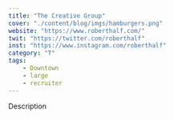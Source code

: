 ```yaml
---
title: "The Creative Group"
cover: "./content/blog/imgs/hamburgers.png"
website: "https://www.roberthalf.com/"
twit: "https://twitter.com/roberthalf"
inst: "https://www.instagram.com/roberthalf"
category: "T"
tags:
    - Downtown
    - large
    - recruiter
---
```


Description
